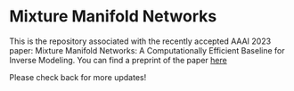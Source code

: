 # Mixture Manifold Networks

This is the repository associated with the recently accepted AAAI 2023 paper: Mixture Manifold Networks: A Computationally Efficient Baseline for Inverse Modeling.  You can find a preprint of the paper [here](https://arxiv.org/abs/2211.14366)

Please check back for more updates!
